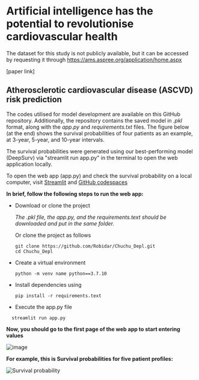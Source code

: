 # Artificial intelligence has the potential to revolutionise cardiovascular health

 The dataset for this study is not publicly available, but it can be accessed by requesting it through https://ams.aspree.org/application/home.aspx
 
 [paper link]

## Atherosclerotic cardiovascular disease (ASCVD) risk prediction 

The codes utilised for model development are available on this GitHub repository. Additionally, the repository contains the saved model in *.pkl* format, along with the *app.py* and *requirements.txt* files. The figure below (at the end) shows the survival probabilities of four patients as an example, at 3-year, 5-year, and 10-year intervals.

The survival probabilities were generated using our best-performing model (DeepSurv) via "streamlit run app.py" in the terminal to open the web application locally.

To open the web app (app.py) and check the survival probability on a local computer, visit [Streamlit](https://streamlit.io/cloud) and [GitHub codespaces](https://github.blog/developer-skills/github/a-beginners-guide-to-learning-to-code-with-github-codespaces/)


**In brief, follow the following steps to run the web app:**

- Download or clone the project
  
  *The .pkl file, the app.py, and the requirements.text should be downloaded and put in the same folder.*

  Or clone the project as follows

  ```
  git clone https://github.com/Robidar/Chuchu_Depl.git
  cd Chuchu_Depl 
  ```
  
- Create a virtual environment
  
  ```
  python -m venv name python==3.7.10
  ```
- Install dependencies using

  ```
  pip install -r requirements.text
  ```
- Execute the app.py file

```
  streamlit run app.py
```

**Now, you should go to the first page of the web app to start entering values**



![image](https://github.com/user-attachments/assets/d88446fb-e458-4ee9-afd7-0fddac6457bb)



**For example, this is Survival probabilities for five patient profiles:**


![Survival probability](https://github.com/user-attachments/assets/7654e073-98eb-4213-bc3c-9d853c821085)
